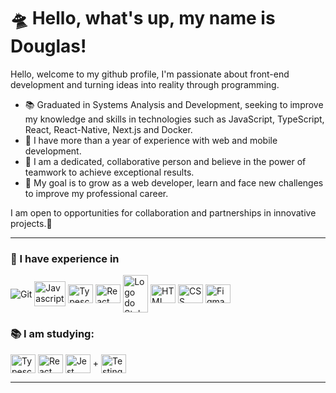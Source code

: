 # 🛸 Hello, what's up, my name is Douglas!

Hello, welcome to my github profile, I'm passionate about front-end development and turning ideas into reality through programming.

- 📚 Graduated in Systems Analysis and Development, seeking to improve my knowledge and skills in technologies such as JavaScript, TypeScript, React, React-Native, Next.js and Docker.
- 🚀 I have more than a year of experience with web and mobile development.
- 🤝 I am a dedicated, collaborative person and believe in the power of teamwork to achieve exceptional results.
- 🌱 My goal is to grow as a web developer, learn and face new challenges to improve my professional career.

I am open to opportunities for collaboration and partnerships in innovative projects.🚀

<hr/>

### 🚀 I have experience in

<div style="display: inline_block">
 <img align="center"  alt="Git" src="https://img.shields.io/badge/GitHub-100000?style=for-the-badge&logo=github&logoColor=white" />
 <img align="center" alt="Javascript" height="40" width="50" src="https://cdn.jsdelivr.net/gh/devicons/devicon/icons/javascript/javascript-original.svg" />
 <img  align="center" alt="Typescript" height="30" width="40" src="https://cdn.jsdelivr.net/gh/devicons/devicon/icons/typescript/typescript-original.svg" />
 <img align="center" alt="React" height="30" width="40" src="https://cdn.jsdelivr.net/gh/devicons/devicon/icons/react/react-original.svg" />
 <img align="center" alt="Logo do Styled Components" height="60" width="40" src="https://cdn.sanity.io/images/djtlwm1o/production/cd48e3fba521deb47078ea36b7073e2f0e511af7-257x286.png">
 <img align="center" alt="HTML" height="30" width="40"  src="https://cdn.jsdelivr.net/gh/devicons/devicon/icons/html5/html5-original.svg" />
 <img  align="center" alt="CSS" height="30" width="40"  src="https://cdn.jsdelivr.net/gh/devicons/devicon/icons/css3/css3-original.svg" />
 <!-- <img align="center" alt="Logo Bootstrap" height="30" width="40" src="https://getbootstrap.com/docs/5.2/assets/brand/bootstrap-logo-shadow.png"> -->
 <!-- <img align="center" alt="Sass" height="30" width="40" src="https://cdn.jsdelivr.net/gh/devicons/devicon/icons/sass/sass-original.svg" /> -->
<!-- <img align="center" alt="Illustrator" height="30" width="40" src="https://cdn.jsdelivr.net/gh/devicons/devicon/icons/illustrator/illustrator-plain.svg" /> -->
 <img align="center"  alt="Figma" height="30" width="40" src="https://cdn.jsdelivr.net/gh/devicons/devicon/icons/figma/figma-original.svg" />

</div>
   
### 📚 I am studying:

<div style="display: inline_block">
 <img  align="center" alt="Typescript" height="30" width="40" src="https://cdn.jsdelivr.net/gh/devicons/devicon/icons/typescript/typescript-original.svg" />
 <img align="center" alt="React" height="30" width="40" src="https://cdn.jsdelivr.net/gh/devicons/devicon/icons/react/react-original.svg" />
<img align="center" alt="Jest" height="30" width="40" src="https://cdn.jsdelivr.net/gh/devicons/devicon/icons/jest/jest-plain.svg" /> +
   <img align="center" alt="Testing Library" height="30" width="40" src="https://testing-library.com/img/octopus-64x64.png" />

</div>
 
 <hr/>

<!---

- 👋 Hi, I’m @douglasfcsdev
- 👀 I’m interested in ...
- 🌱 I’m currently learning ...
- 💞️ I’m looking to collaborate on ...
- 📫 How to reach me ...


douglasfcsdev/douglasfcsdev is a ✨ special ✨ repository because its `README.md` (this file) appears on your GitHub profile.
You can click the Preview link to take a look at your changes.
--->
